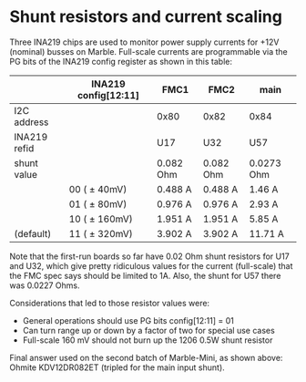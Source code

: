 # Shunt resistors and current scaling

Three INA219 chips are used to monitor power supply currents
for +12V (nominal) busses on Marble.
Full-scale currents are programmable via the PG bits of the INA219
config register as shown in this table:

|               | INA219 config[12:11] |  FMC1     |  FMC2     |  main
| ------------- | -------------------- | --------- | --------- | ---------
| I2C address   |                      | 0x80      | 0x82      | 0x84
| INA219 refid  |                      | U17       | U32       | U57
| shunt value   |                      | 0.082 Ohm | 0.082 Ohm | 0.0273 Ohm
|               |    00  ( &pm; 40mV)   | 0.488 A   | 0.488 A   | 1.46 A
|               |    01  ( &pm; 80mV)   | 0.976 A   | 0.976 A   | 2.93 A
|               |    10  ( &pm; 160mV)  | 1.951 A   | 1.951 A   | 5.85 A
| (default)     |    11  ( &pm; 320mV)  | 3.902 A   | 3.902 A   | 11.71 A

Note that the first-run boards so far have 0.02 Ohm shunt resistors
for U17 and U32, which give pretty ridiculous values for
the current (full-scale) that the FMC spec says should be limited to 1A.
Also, the shunt for U57 there was 0.0227 Ohms.

Considerations that led to those resistor values were:

* General operations should use PG bits config[12:11] = 01
* Can turn range up or down by a factor of two for special use cases
* Full-scale 160 mV should not burn up the 1206 0.5W shunt resistor

Final answer used on the second batch of Marble-Mini, as shown above:
Ohmite KDV12DR082ET (tripled for the main input shunt).
